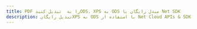 ---title: PDF را به  تبدیل کنیدODS، XPS به ODS مبدل رایگان یا Net SDKdescription: تبدیل رایگانXPS به ODS با استفاده از Net Cloud APIs & SDK همچنین اسناد PDF را در Cloud ایجاد، ویرایش و رندر کنید.---